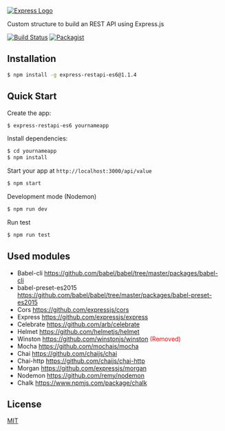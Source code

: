 [![Express Logo](https://image.ibb.co/hkTRKo/logo_express_restapi.png)](https://www.npmjs.com/package/express-restapi-es6)

Custom structure to build an REST API using Express.js

[![Build Status](https://travis-ci.org/jmbl1685/express-restapi-es6.svg?branch=master)](https://travis-ci.org/jmbl1685/express-restapi-es6)
[![Packagist](https://img.shields.io/packagist/l/doctrine/orm.svg)](https://github.com/jmbl1685/express-restapi-es6#readme)




## Installation

```sh
$ npm install -g express-restapi-es6@1.1.4
```

## Quick Start

Create the app:

```bash
$ express-restapi-es6 yournameapp
```

Install dependencies:

```bash
$ cd yournameapp
$ npm install
```

Start your app at `http://localhost:3000/api/value`

```bash
$ npm start
```
Development mode (Nodemon)
```bash
$ npm run dev
```
Run test
```bash
$ npm run test
```
## Used modules
* Babel-cli https://github.com/babel/babel/tree/master/packages/babel-cli
* babel-preset-es2015 https://github.com/babel/babel/tree/master/packages/babel-preset-es2015
* Cors https://github.com/expressjs/cors
* Express https://github.com/expressjs/express
* Celebrate https://github.com/arb/celebrate
* Helmet https://github.com/helmetjs/helmet
* Winston https://github.com/winstonjs/winston <label style="color: red">(Removed)</label>
* Mocha https://github.com/mochajs/mocha
* Chai https://github.com/chaijs/chai
* Chai-http https://github.com/chaijs/chai-http
* Morgan https://github.com/expressjs/morgan
* Nodemon https://github.com/remy/nodemon
* Chalk https://www.npmjs.com/package/chalk

## License

[MIT](https://github.com/angular/angular.js/blob/master/LICENSE)

